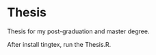 # Thesis

Thesis for my post-graduation and master degree.

After install tingtex, run the Thesis.R.
